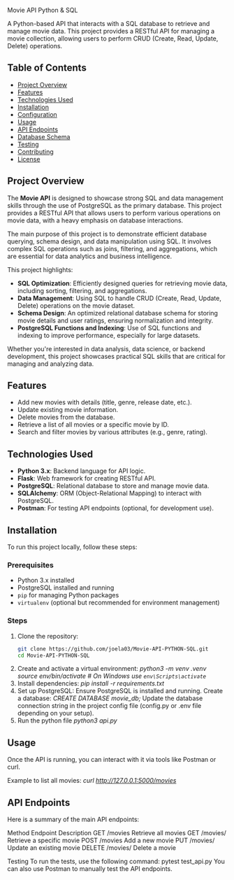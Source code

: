 Movie API Python & SQL

A Python-based API that interacts with a SQL database to retrieve and manage movie data. This project provides a RESTful API for managing a movie collection, allowing users to perform CRUD (Create, Read, Update, Delete) operations.

## Table of Contents
- [Project Overview](#project-overview)
- [Features](#features)
- [Technologies Used](#technologies-used)
- [Installation](#installation)
- [Configuration](#configuration)
- [Usage](#usage)
- [API Endpoints](#api-endpoints)
- [Database Schema](#database-schema)
- [Testing](#testing)
- [Contributing](#contributing)
- [License](#license)

## Project Overview
The **Movie API** is designed to showcase strong SQL and data management skills through the use of PostgreSQL as the primary database. This project provides a RESTful API that allows users to perform various operations on movie data, with a heavy emphasis on database interactions.

The main purpose of this project is to demonstrate efficient database querying, schema design, and data manipulation using SQL. It involves complex SQL operations such as joins, filtering, and aggregations, which are essential for data analytics and business intelligence.

This project highlights:
- **SQL Optimization**: Efficiently designed queries for retrieving movie data, including sorting, filtering, and aggregations.
- **Data Management**: Using SQL to handle CRUD (Create, Read, Update, Delete) operations on the movie dataset.
- **Schema Design**: An optimized relational database schema for storing movie details and user ratings, ensuring normalization and integrity.
- **PostgreSQL Functions and Indexing**: Use of SQL functions and indexing to improve performance, especially for large datasets.

Whether you're interested in data analysis, data science, or backend development, this project showcases practical SQL skills that are critical for managing and analyzing data.

## Features
- Add new movies with details (title, genre, release date, etc.).
- Update existing movie information.
- Delete movies from the database.
- Retrieve a list of all movies or a specific movie by ID.
- Search and filter movies by various attributes (e.g., genre, rating).

## Technologies Used
- **Python 3.x**: Backend language for API logic.
- **Flask**: Web framework for creating RESTful API.
- **PostgreSQL**: Relational database to store and manage movie data.
- **SQLAlchemy**: ORM (Object-Relational Mapping) to interact with PostgreSQL.
- **Postman**: For testing API endpoints (optional, for development use).
  
## Installation

To run this project locally, follow these steps:

### Prerequisites
- Python 3.x installed
- PostgreSQL installed and running
- `pip` for managing Python packages
- `virtualenv` (optional but recommended for environment management)

### Steps
1. Clone the repository:
   ```bash
   git clone https://github.com/joela03/Movie-API-PYTHON-SQL.git
   cd Movie-API-PYTHON-SQL
2. Create and activate a virtual environment:
    *python3 -m venv .venv*
    *source env/bin/activate  # On Windows use `env\Scripts\activate`*
3. Install dependencies:
    *pip install -r requirements.txt*
4. Set up PostgreSQL:
    Ensure PostgreSQL is installed and running.
    Create a database:
    *CREATE DATABASE movie_db;*
    Update the database connection string in the project config file (config.py or .env file depending on your setup).
5. Run the python file
    *python3 api.py*

## Usage

Once the API is running, you can interact with it via tools like Postman or curl.

Example to list all movies:
*curl http://127.0.0.1:5000/movies*

## API Endpoints
Here is a summary of the main API endpoints:

Method	Endpoint	  Description
GET	    /movies	      Retrieve all movies
GET	    /movies/<id>  Retrieve a specific movie
POST	/movies	      Add a new movie
PUT	    /movies/<id>  Update an existing movie
DELETE	/movies/<id>  Delete a movie

Testing
To run the tests, use the following command:
pytest test_api.py
You can also use Postman to manually test the API endpoints.